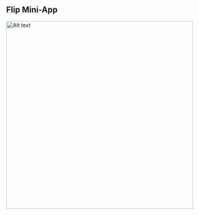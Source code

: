 ## Flip Mini-App

<img src="https://static1.cbrimages.com/wordpress/wp-content/uploads/2023/03/screenshot-2023-03-06-195730.jpg" alt="Alt text" width="500"/>
